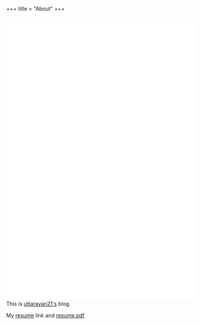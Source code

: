 +++
title = "About"
+++

![metrics](https://raw.githubusercontent.com/uttarayan21/uttarayan21/main/github-metrics.svg)
This is [uttarayan21's][uttarayan21] blog.

My [resume](https://uttarayan.me/cv) link and [resume.pdf](https://uttarayan.me/cv/resume.pdf)

[uttarayan21]: https://github.com/uttarayan21
